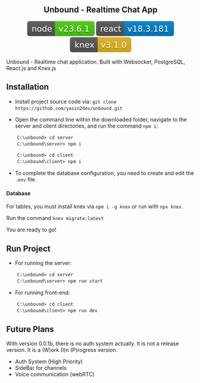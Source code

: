<p align="center">
  <h2 align="center">Unbound - Realtime Chat App</h2>
</p>

<div align="center">
    <img src="./res/badges/node.svg"/>
    <img src="./res/badges/react.svg"/>
    <img src="./res/badges/knex.svg"/>
</div>

Unbound - Realtime chat application. Built with Websocket, PostgreSQL, React.js and Knex.js


## Installation

- <p>Install project source code via: <code>git clone https://github.com/yasin2dev/unbound.git</code></p>

- <p>Open the command line within the downloaded folder, navigate to the server and client directories, and run the command <code>npm i</code>:</p>
```cmd
    C:\unbound> cd server
    C:\unbound\server> npm i
```
```cmd
    C:\unbound> cd client
    C:\unbound\client> npm i
```
- To complete the database configuration, you need to create and edit the <code>.env</code> file.

#### Database

For tables, you must install knex via ```npm i -g knex``` or run with ```npx knex```.

Run the command ``` knex migrate:latest ```

You are ready to go!

## Run Project
- For running the server:
```cmd
    C:\unbound> cd server
    C:\unbound\server> npm run start
```
- For running front-end:
```cmd
    C:\unbound> cd client
    C:\unbound\client> npm run dev
```

## Future Plans

With version 0.0.1b, there is no auth system actually. It is not a release version. It is a (W)ork (I)n (P)rogress version.

- Auth System (High Priority)
- SideBar for channels
- Voice communication (webRTC)